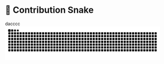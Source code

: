 # 🐍 Contribution Snake
dacccc
![Snake animation](https://raw.githubusercontent.com/Kartikmhatre/Kartikmhatre/output/snake.svg)

